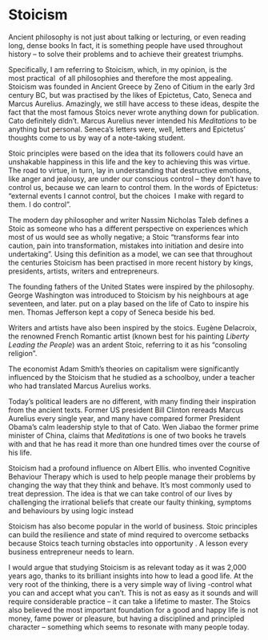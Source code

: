# Stoicism

<span style="background-color: rgb(255, 255, 255)">Ancient philosophy is not just about talking or lecturing, or even reading long, dense books In fact, it is something people have used throughout history – to solve their problems and to achieve their greatest triumphs.</span>

<span style="background-color: rgb(255, 255, 255)">Specifically, I am referring to Stoicism, which, in my opinion, is the most practical  of all philosophies and therefore the most appealing. Stoicism was founded in Ancient Greece by Zeno of Citium in the early 3rd century BC, but was practised by the likes of Epictetus, Cato, Seneca and Marcus Aurelius. Amazingly, we still have access to these ideas, despite the fact that the most famous Stoics never wrote anything down for publication. Cato definitely didn’t. Marcus Aurelius never intended his</span> *<span style="background-color: rgb(255, 255, 255)">Meditations</span>* <span style="background-color: rgb(255, 255, 255)">to be anything but personal. Seneca’s letters were, well, letters and Epictetus’ thoughts come to us by way of a note-taking student.</span>

<span style="background-color: rgb(255, 255, 255)">Stoic principles were based on the idea that its followers could have an unshakable happiness in this life and the key to achieving this was virtue. The road to virtue, in turn, lay in understanding that destructive emotions, like anger and jealousy, are under our conscious control – they don’t have to control us, because we can learn to control them. In the words of Epictetus: “external events I cannot control, but the choices  I make with regard to them. I do control”.</span>

<span style="background-color: rgb(255, 255, 255)">The modern day philosopher and writer Nassim Nicholas Taleb defines a Stoic as someone who has a different perspective on experiences which most of us would see as wholly negative; a Stoic “transforms fear into caution, pain into transformation, mistakes into initiation and desire into undertaking”. Using this definition as a model, we can see that throughout the centuries Stoicism has been practised in more recent history by kings, presidents, artists, writers and entrepreneurs.</span>

<span style="background-color: rgb(255, 255, 255)">The founding fathers of the United States were inspired by the philosophy. George Washington was introduced to Stoicism by his neighbours at age seventeen, and later. put on a play based on the life of Cato to inspire his men. Thomas Jefferson kept a copy of Seneca beside his bed.</span>

<span style="background-color: rgb(255, 255, 255)">Writers and artists have also been inspired by the stoics. Eugène Delacroix, the renowned French Romantic artist (known best for his painting</span> *<span style="background-color: rgb(255, 255, 255)">Liberty Leading the People</span>*<span style="background-color: rgb(255, 255, 255)">) was an ardent Stoic, referring to it as his “consoling religion”.</span>

<span style="background-color: rgb(255, 255, 255)">The economist Adam Smith’s theories on capitalism were significantly influenced by the Stoicism that he studied as a schoolboy, under a teacher who had translated Marcus Aurelius works.</span>

<span style="background-color: rgb(255, 255, 255)">Today’s political leaders are no different, with many finding their inspiration from the ancient texts. Former US president Bill Clinton rereads Marcus Aurelius every single year, and many have compared former President Obama’s calm leadership style to that of Cato. Wen Jiabao the former prime minister of China, claims that</span> *<span style="background-color: rgb(255, 255, 255)">Meditations</span>* <span style="background-color: rgb(255, 255, 255)">is one of two books he travels with and that he has read it more than one hundred times over the course of his life.</span>

<span style="background-color: rgb(255, 255, 255)">Stoicism had a profound influence on Albert Ellis. who invented Cognitive Behaviour Therapy which is used to help people manage their problems by changing the way that they think and behave. It’s most commonly used to treat depression. The idea is that we can take control of our lives by challenging the irrational beliefs that create our faulty thinking, symptoms and behaviours by using logic instead</span>

<span style="background-color: rgb(255, 255, 255)">Stoicism has also become popular in the world of business. Stoic principles can build the resilience and state of mind required to overcome setbacks because Stoics teach turning obstacles into opportunity . A lesson every business entrepreneur needs to learn.</span>

<span style="background-color: rgb(255, 255, 255)">I would argue that studying Stoicism is as relevant today as it was 2,000 years ago, thanks to its brilliant insights into how to lead a good life. At the very root of the thinking, there is a very simple way of living -control what you can and accept what you can’t. This is not as easy as it sounds and will require considerable practice – it can take a lifetime to master. The Stoics also believed the most important foundation for a good and happy life is not money, fame power or pleasure, but having a disciplined and principled character – something which seems to resonate with many people today.</span>